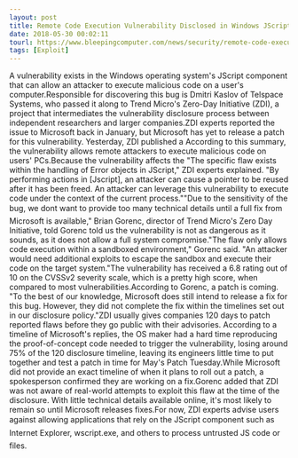 ```yaml
---
layout: post
title: Remote Code Execution Vulnerability Disclosed in Windows JScript Component
date: 2018-05-30 00:02:11
tourl: https://www.bleepingcomputer.com/news/security/remote-code-execution-vulnerability-disclosed-in-windows-jscript-component/
tags: [Exploit]
---
```

A vulnerability exists in the Windows operating system's JScript component that can allow an attacker to execute malicious code on a user's computer.Responsible for discovering this bug is Dmitri Kaslov of Telspace Systems, who passed it along to Trend Micro's Zero-Day Initiative (ZDI), a project that intermediates the vulnerability disclosure process between independent researchers and larger companies.ZDI experts reported the issue to Microsoft back in January, but Microsoft has yet to release a patch for this vulnerability. Yesterday, ZDI published a According to this summary, the vulnerability allows remote attackers to execute malicious code on users' PCs.Because the vulnerability affects the "The specific flaw exists within the handling of Error objects in JScript," ZDI experts explained. "By performing actions in [Jscript], an attacker can cause a pointer to be reused after it has been freed. An attacker can leverage this vulnerability to execute code under the context of the current process.""Due to the sensitivity of the bug, we dont want to provide too many technical details until a full fix from Microsoft is available," Brian Gorenc, director of Trend Micro's Zero Day Initiative, told Gorenc told us the vulnerability is not as dangerous as it sounds, as it does not allow a full system compromise."The flaw only allows code execution within a sandboxed environment," Gorenc said. "An attacker would need additional exploits to escape the sandbox and execute their code on the target system."The vulnerability has received a 6.8 rating out of 10 on the CVSSv2 severity scale, which is a pretty high score, when compared to most vulnerabilities.According to Gorenc, a patch is coming. "To the best of our knowledge, Microsoft does still intend to release a fix for this bug. However, they did not complete the fix within the timelines set out in our disclosure policy."ZDI usually gives companies 120 days to patch reported flaws before they go public with their advisories. According to a timeline of Microsoft's replies, the OS maker had a hard time reproducing the proof-of-concept code needed to trigger the vulnerability, losing around 75% of the 120 disclosure timeline, leaving its engineers little time to put together and test a patch in time for May's Patch Tuesday.While Microsoft did not provide an exact timeline of when it plans to roll out a patch, a spokesperson confirmed they are working on a fix.Gorenc added that ZDI was not aware of real-world attempts to exploit this flaw at the time of the disclosure. With little technical details available online, it's most likely to remain so until Microsoft releases fixes.For now, ZDI experts advise users against allowing applications that rely on the JScript component such as Internet Explorer, wscript.exe, and others to process untrusted JS code or files.